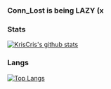 ### Conn_Lost is being LAZY (x

### Stats
[![KrisCris's github stats](https://github-readme-stats.vercel.app/api?username=KrisCris&count_private=true&show_icons=true&theme=dracula)](https://github.com/anuraghazra/github-readme-stats)


### Langs
[![Top Langs](https://github-readme-stats.vercel.app/api/top-langs/?username=KrisCris&layout=compact)](https://github.com/anuraghazra/github-readme-stats)
